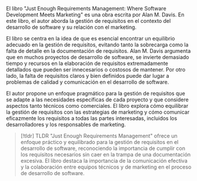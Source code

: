El libro "Just Enough Requirements Management: Where Software Development Meets Marketing" es una obra escrita por Alan M. Davis. En este libro, el autor aborda la gestión de requisitos en el contexto del desarrollo de software y su relación con el marketing.

El libro se centra en la idea de que es esencial encontrar un equilibrio adecuado en la gestión de requisitos, evitando tanto la sobrecarga como la falta de detalle en la documentación de requisitos. Alan M. Davis argumenta que en muchos proyectos de desarrollo de software, se invierte demasiado tiempo y recursos en la elaboración de requisitos extremadamente detallados que pueden ser innecesarios o costosos de mantener. Por otro lado, la falta de requisitos claros y bien definidos puede dar lugar a problemas de calidad y comunicación en el desarrollo de software.

El autor propone un enfoque pragmático para la gestión de requisitos que se adapte a las necesidades específicas de cada proyecto y que considere aspectos tanto técnicos como comerciales. El libro explora cómo equilibrar la gestión de requisitos con las estrategias de marketing y cómo comunicar eficazmente los requisitos a todas las partes interesadas, incluidos los desarrolladores y los responsables de marketing.

> [!tldr] TLDR 
> "Just Enough Requirements Management" ofrece un enfoque práctico y equilibrado para la gestión de requisitos en el desarrollo de software, reconociendo la importancia de cumplir con los requisitos necesarios sin caer en la trampa de una documentación excesiva. El libro destaca la importancia de la comunicación efectiva y la colaboración entre equipos técnicos y de marketing en el proceso de desarrollo de software.

